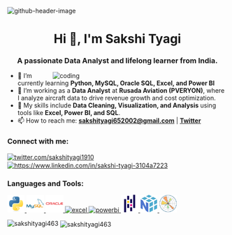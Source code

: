 ![github-header-image](https://github.com/sakshityagi463/sakshityagi463/assets/139478287/1b43a8a5-81a8-40c9-b3e1-3fcbe91ad516)

<h1 align="center">Hi 👋, I'm Sakshi Tyagi</h1>
<h3 align="center">A passionate Data Analyst and lifelong learner from India.</h3>

<img align="right" src="https://user-images.githubusercontent.com/74038190/256977180-54fb7eef-b1e8-41dc-be97-57e4180b3b24.gif" alt="coding" width="400">

- 🌱 I’m currently learning **Python, MySQL, Oracle SQL, Excel, and Power BI**  
- 💼 I’m working as a **Data Analyst** at **Rusada Aviation (PVERYON)**, where I analyze aircraft data to drive revenue growth and cost optimization.  
- 🔧 My skills include **Data Cleaning, Visualization, and Analysis** using tools like **Excel, Power BI, and SQL**.  
- 📫 How to reach me: **sakshityagi652002@gmail.com** | **[Twitter](https://twitter.com/sakshityagi1910?s=09)**  

<h3 align="left">Connect with me:</h3>
<p align="left">
<a href="https://twitter.com/sakshityagi1910" target="blank"><img align="center" src="https://raw.githubusercontent.com/rahuldkjain/github-profile-readme-generator/master/src/images/icons/Social/twitter.svg" alt="twitter.com/sakshityagi1910" height="30" width="40" /></a>
<a href="https://linkedin.com/in/sakshi-tyagi-3104a7223" target="blank"><img align="center" src="https://raw.githubusercontent.com/rahuldkjain/github-profile-readme-generator/master/src/images/icons/Social/linked-in-alt.svg" alt="https://www.linkedin.com/in/sakshi-tyagi-3104a7223" height="30" width="40" /></a>
</p>

<h3 align="left">Languages and Tools:</h3>
<p align="left"> 
    <a href="https://www.python.org" target="_blank" rel="noreferrer"> 
        <img src="https://raw.githubusercontent.com/devicons/devicon/master/icons/python/python-original.svg" alt="python" width="40" height="40"/> 
    </a> 
    <a href="https://www.mysql.com/" target="_blank" rel="noreferrer"> 
        <img src="https://raw.githubusercontent.com/devicons/devicon/master/icons/mysql/mysql-original-wordmark.svg" alt="mysql" width="40" height="40"/> 
    </a> 
    <a href="https://www.oracle.com/database/" target="_blank" rel="noreferrer"> 
        <img src="https://raw.githubusercontent.com/devicons/devicon/master/icons/oracle/oracle-original.svg" alt="oracle" width="40" height="40"/> 
    </a> 
    <a href="https://www.microsoft.com/en-us/microsoft-365/excel" target="_blank" rel="noreferrer"> 
        <img src="https://img.icons8.com/color/452/microsoft-excel-2019--v1.png" alt="excel" width="40" height="40"/> 
    </a> 
    <a href="https://powerbi.microsoft.com/" target="_blank" rel="noreferrer"> 
        <img src="https://img.icons8.com/color/452/power-bi.png" alt="powerbi" width="40" height="40"/> 
    </a>
    <a href="https://pandas.pydata.org/" target="_blank" rel="noreferrer"> 
        <img src="https://raw.githubusercontent.com/devicons/devicon/master/icons/pandas/pandas-original.svg" alt="pandas" width="40" height="40"/> 
    </a>
    <a href="https://numpy.org/" target="_blank" rel="noreferrer"> 
        <img src="https://raw.githubusercontent.com/devicons/devicon/master/icons/numpy/numpy-original.svg" alt="numpy" width="40" height="40"/> 
    </a>
    <a href="https://matplotlib.org/" target="_blank" rel="noreferrer"> 
        <img src="https://raw.githubusercontent.com/devicons/devicon/master/icons/matplotlib/matplotlib-original.svg" alt="matplotlib" width="40" height="40"/> 
    </a>
</p>

<p><img align="left" src="https://github-readme-stats.vercel.app/api/top-langs?username=sakshityagi463&show_icons=true&locale=en&layout=compact" alt="sakshityagi463" /></p>

<p>&nbsp;<img align="center" src="https://github-readme-stats.vercel.app/api?username=sakshityagi463&show_icons=true&locale=en" alt="sakshityagi463" /></p>
